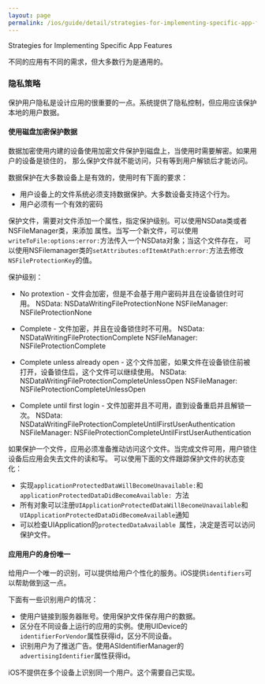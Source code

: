 ```yaml
---
layout: page
permalink: /ios/guide/detail/strategies-for-implementing-specific-app-features
---
```


Strategies for Implementing Specific App Features

不同的应用有不同的需求，但大多数行为是通用的。

### 隐私策略
保护用户隐私是设计应用的很重要的一点。系统提供了隐私控制，但应用应该保护本地的用户数据。

#### 使用磁盘加密保护数据
数据加密使用内建的设备使用加密文件保护到磁盘上，当使用时需要解密。如果用户的设备是锁住的，
那么保护文件就不能访问，只有等到用户解锁后才能访问。

数据保护在大多数设备上是有效的，使用时有下面的要求：
* 用户设备上的文件系统必须支持数据保护。大多数设备支持这个行为。
* 用户必须有一个有效的密码

保护文件，需要对文件添加一个属性，指定保护级别。可以使用NSData类或者NSFileManager类，来添加
属性。当写一个新文件，可以使用`writeToFile:options:error:`方法传入一个NSData对象；当这个文件存在，
可以使用NSFilemanager类的`setAttributes:ofItemAtPath:error:`方法去修改`NSFileProtectionKey`的值。

保护级别：
* No protextion - 文件会加密，但是不会基于用户密码并且在设备锁住时可用。
	NSData: NSDataWritingFileProtectionNone 
	NSFileManager: NSFileProtectionNone

* Complete - 文件加密，并且在设备锁住时不可用。
	NSData: NSDataWritingFileProtectionComplete
	NSFileManager: NSFileProtectionComplete

* Complete unless already open - 这个文件加密，如果文件在设备锁住前被打开，设备锁住后，这个文件可以继续使用。
	NSData: NSDataWritingFileProtectionCompleteUnlessOpen
	NSFileManager: NSFileProtectionCompleteUnlessOpen

* Complete until first login - 文件加密并且不可用，直到设备重启并且解锁一次。
	NSData: NSDataWritingFileProtectionCompleteUntilFirstUserAuthentication
	NSFileManager: NSFileProtectionCompleteUntilFirstUserAuthentication

如果保护一个文件，应用必须准备推动访问这个文件。当完成文件可用，用户锁住设备后应用会失去文件的读和写。
可以使用下面的文件跟踪保护文件的状态变化：

* 实现`applicationProtectedDataWillBecomeUnavailable:`和`applicationProtectedDataDidBecomeAvailable: `方法
* 所有对象可以注册`UIApplicationProtectedDataWillBecomeUnavailable`和` UIApplicationProtectedDataDidBecomeAvailable`通知
* 可以检查UIApplication的`protectedDataAvailable `属性，决定是否可以访问保护文件。

#### 应用用户的身份唯一
给用户一个唯一的识别，可以提供给用户个性化的服务。iOS提供`identifiers`可以帮助做到这一点。

下面有一些识别用户的情况：
* 使用户链接到服务器账号。使用保护文件保存用户的数据。
* 区分在不同设备上运行的应用的实例。使用UIDevice的` identifierForVendor`属性获得id，区分不同设备。
* 识别用户为了推送广告。使用ASIdentifierManager的`advertisingIdentifier`属性获得id。

iOS不提供在多个设备上识别同一个用户。这个需要自己实现。



